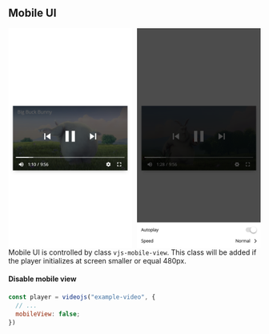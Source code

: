 ## Mobile UI <!-- {docsify-ignore-all} -->

<div>
  <img style="float: left; max-width: 300px; width: 49%" src="../screenshot/mobileui.control.png">
  <img style="float: left; max-width: 300px; width: 49%; margin-left: 2%" src="../screenshot/mobileui.setting.png" width="300px">
</div>

Mobile UI is controlled by class `vjs-mobile-view`.
This class will be added if the player initializes at screen smaller or equal 480px.

#### Disable mobile view

```js
const player = videojs("example-video", {
  // ...
  mobileView: false;
})
```
